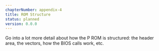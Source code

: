```yaml
---
chapterNumber: appendix-4
title: ROM Structure
status: planned
version: 0.0.0
---
```


Go into a lot more detail about how the P ROM is structured: the header area, the vectors, how the BIOS calls work, etc.
